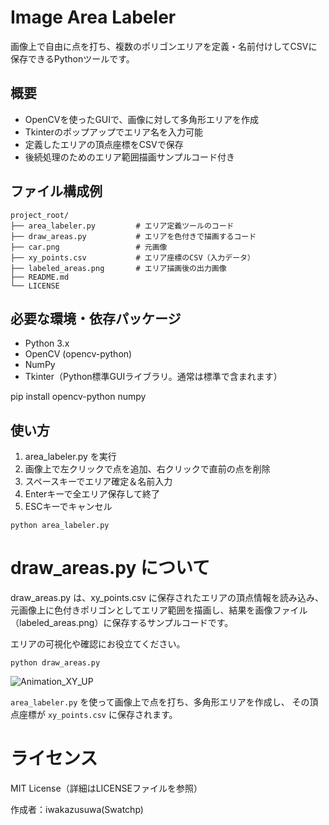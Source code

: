 # Image Area Labeler
画像上で自由に点を打ち、複数のポリゴンエリアを定義・名前付けしてCSVに保存できるPythonツールです。

## 概要
- OpenCVを使ったGUIで、画像に対して多角形エリアを作成
- Tkinterのポップアップでエリア名を入力可能
- 定義したエリアの頂点座標をCSVで保存
- 後続処理のためのエリア範囲描画サンプルコード付き

## ファイル構成例

```
project_root/
├── area_labeler.py         # エリア定義ツールのコード
├── draw_areas.py           # エリアを色付きで描画するコード
├── car.png                 # 元画像
├── xy_points.csv           # エリア座標のCSV（入力データ）
├── labeled_areas.png       # エリア描画後の出力画像
├── README.md
└── LICENSE
```

## 必要な環境・依存パッケージ
- Python 3.x
- OpenCV (opencv-python)
- NumPy
- Tkinter（Python標準GUIライブラリ。通常は標準で含まれます）


pip install opencv-python numpy

## 使い方
1. area_labeler.py を実行
2. 画像上で左クリックで点を追加、右クリックで直前の点を削除
3. スペースキーでエリア確定＆名前入力
4. Enterキーで全エリア保存して終了
5. ESCキーでキャンセル

```
python area_labeler.py
```

# draw_areas.py について
draw_areas.py は、xy_points.csv に保存されたエリアの頂点情報を読み込み、
元画像上に色付きポリゴンとしてエリア範囲を描画し、結果を画像ファイル（labeled_areas.png）に保存するサンプルコードです。

エリアの可視化や確認にお役立てください。
```
python draw_areas.py
```

![Animation_XY_UP](https://github.com/user-attachments/assets/0587d26d-8df3-4846-a67d-1262fa94df26)

`area_labeler.py` を使って画像上で点を打ち、多角形エリアを作成し、
その頂点座標が `xy_points.csv` に保存されます。

# ライセンス
MIT License（詳細はLICENSEファイルを参照）



作成者：iwakazusuwa(Swatchp)


